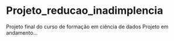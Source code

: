 # Projeto_reducao_inadimplencia
Projeto final do curso de formação em ciência de dados
Projeto em andamento...
